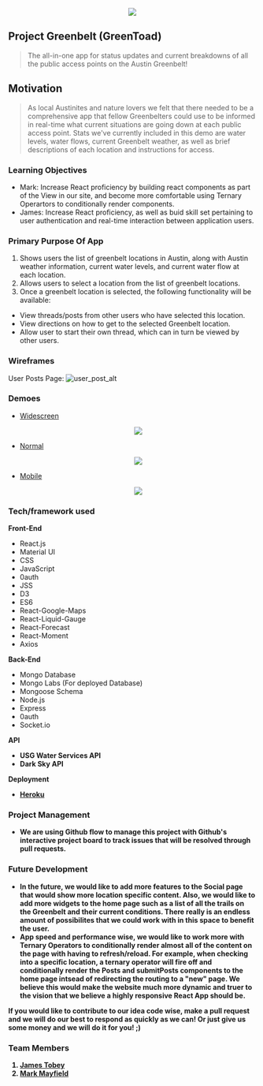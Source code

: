 <p align="center">
  <img src="http://icons.iconarchive.com/icons/ph03nyx/super-mario/256/Mushroom-1UP-icon.png">
</p>

## Project Greenbelt (GreenToad) 

> The all-in-one app for status updates and current breakdowns of all the public access points on the Austin Greenbelt!

## Motivation

> As local Austinites and nature lovers we felt that there needed to be a comprehensive app that fellow Greenbelters could use to be informed in real-time what current situations are going down at each public access point. Stats we've currently included in this demo are water levels, water flows, current Greenbelt weather, as well as brief descriptions of each location and instructions for access. 

### Learning Objectives

* Mark: Increase React proficiency by building react components as part of the View in our site, and become more comfortable using Ternary Operartors to conditionally render components. 
* James: Increase React proficiency, as well as buid skill set pertaining to user authentication and real-time interaction between application users.

### Primary Purpose Of App

1. Shows users the list of greenbelt locations in Austin, along with Austin weather information, current water levels, and current water flow at each location.
2. Allows users to select a location from the list of greenbelt locations.
3. Once a greenbelt location is selected, the following functionality will be available:

* View threads/posts from other users who have selected this location. 
* View directions on how to get to the selected Greenbelt location.
* Allow user to start their own thread, which can in turn be viewed by other users.

### Wireframes

User Posts Page:
![user_post_alt](https://user-images.githubusercontent.com/41517616/50718048-9b92df00-1051-11e9-9183-ecb042bddf1b.png)

### Demoes

- [Widescreen](https://drive.google.com/file/d/1qYlutBazsrYM6ZLkKngHXrOj2JRbp0K7/view)

  <p align="center">
    <img src="https://thumbs.gfycat.com/FatalBelovedArabianoryx-small.gif">
  </p>

- [Normal](https://drive.google.com/file/d/1rIa7fcEAjyiVvj4E2n3ebHNga3LUFIk8/view)
  
  <p align="center">
    <img src="https://thumbs.gfycat.com/PoliteJealousIrishredandwhitesetter-small.gif">
  </p>

- [Mobile](https://drive.google.com/file/d/1_ySdU_5Zzw3TSgXsC9fWveFU-eUMqz_e/view)

  <p align="center">
    <img src="https://thumbs.gfycat.com/ThoughtfulSpryBlacklab-small.gif">
  </p>
 

### Tech/framework used

<b>Front-End</b>

- React.js
- Material UI
- CSS
- JavaScript
- 0auth
- JSS
- D3
- ES6
- React-Google-Maps
- React-Liquid-Gauge
- React-Forecast
- React-Moment
- Axios



<b>Back-End</b>

- Mongo Database
- Mongo Labs (For deployed Database)
- Mongoose Schema
- Node.js
- Express
- 0auth
- Socket.io

<b>API<b>
- USG Water Services API
- Dark Sky API
  
<b>Deployment</b>

- [Heroku](https://projectgreenbelt.herokuapp.com/)

### Project Management

- We are using Github flow to manage this project with Github's interactive project board to track issues that will be resolved through pull requests.

### Future Development

- In the future, we would like to add more features to the Social page that would show more location specific content. Also, we would like to add more widgets to the home page such as a list of all the trails on the Greenbelt and their current conditions. There really is an endless amount of possibilites that we could work with in this space to benefit the user.
- App speed and performance wise, we would like to work more with Ternary Operators to conditionally render almost all of the content on the page with having to refresh/reload. For example, when checking into a specific location, a ternary operator will fire off and conditionally render the Posts and submitPosts components to the home page intsead of redirecting the routing to a "new" page. We believe this would make the website much more dynamic and truer to the vision that we believe a highly responsive React App should be. 


If you would like to contribute to our idea code wise, make a pull request and we will do our best to respond as quickly as we can! Or just give us some money and we will do it for you! ;)


### Team Members
1. [James Tobey](https://github.com/jctobey)
2. [Mark Mayfield](https://github.com/themarcusaurelius)
